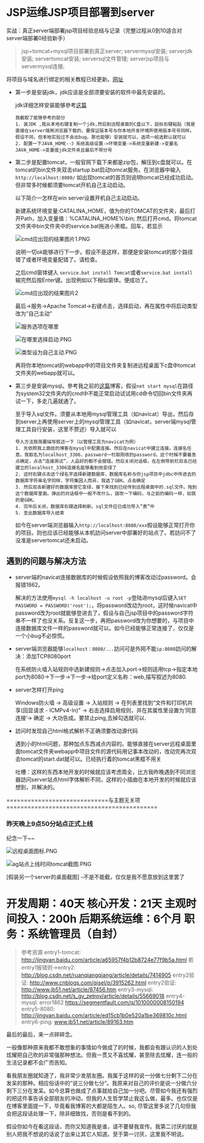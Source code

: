 # JSP运维JSP项目部署到server		



实战：真正server端部署jsp项目经验总结与记录（完整过程从0到10适合对server端部署0经验新手）

> jsp+tomcat+mysql项目部署到真正server; servermysql安装; serverjdk安装; servertomcat安装; serversql文件管理; serverjsp项目与servermysql连接;

将项目与域名进行绑定的相关教程已经更新。[网址](http://blog.csdn.net/s_gy_zetrov/article/details/70159259)

- 第一步是安装jdk，jdk应该是全部须要安装的软件中最先安装的。

  

  jdk详细怎样安装能够參考[这篇](http://blog.csdn.net/qq_15267341/article/details/52299654)

  ```repl
  我截取了能够參考的部分
  1. 装JDK ,我从本地右键复制一个jdk,然后到远程桌面的C盘以下，鼠标右键粘贴（我是直接在server端用浏览器下载的，要保证版本号与你本地开发环境所使用版本号号同样。假设不同，但本地实验过不会出bug。那也能够）安装就可以，选项一般选默认就可以
  2. 配置一下JAVA_HOME--》系统高级设置->环境变量->系统变量新建->变量名JAVA_HOME->变量值jdk文件夹且最后不带分号
  ```

- 第二步是配置tomcat，一般官网下载下来都是zip包，解压到c盘就可以。在tomcat的bin文件夹双击startup.bat启动tomcat服务。在浏览器中输入`http://localhost:8080/` 如出现tomcat的首页则说明tomcat已经成功启动。但非常多时候都须要tomcat开机自己主动启动。

  以下简介一怎样在win server设置开机自己主动启动。

  新建系统环境变量:CATALINA_HOME，值为你的TOMCAT的文件夹，最后打开Path，加入变量值：%CATALINA_HOME%\bin; 然后打开cmd。将tomcat文件夹中bin文件夹中的service.bat拖进小黑框。回车，若显示

  ![cmd应出现的结果图片1.PNG](https://ooo.0o0.ooo/2017/04/08/58e866cfabf78.png)

  说明一切ok能够进行下一步。假设不是这样，那便是安装tomcat的那个路径错了或者环境变量配错了。请检查。

  之后cmd窗体键入 `service.bat install Tomcat`或者`service.bat install`输完然后按Enter键。出现例如以下相似窗体。便成功了。

  ![cmd应出现的结果图片2](http://img.blog.csdn.net/20170408123309083?watermark/2/text/aHR0cDovL2Jsb2cuY3Nkbi5uZXQvU19neV9aZXRyb3Y=/font/5a6L5L2T/fontsize/400/fill/I0JBQkFCMA==/dissolve/70/gravity/SouthEast)

  最后->服务->Apache Tomcat->右键点击，选择启动，再在属性中将启动类型改为”自己主动”

  ![服务选项在哪里](http://img.blog.csdn.net/20170408123821607?watermark/2/text/aHR0cDovL2Jsb2cuY3Nkbi5uZXQvU19neV9aZXRyb3Y=/font/5a6L5L2T/fontsize/400/fill/I0JBQkFCMA==/dissolve/70/gravity/SouthEast)

  ![在哪里选择启动.PNG](http://img.blog.csdn.net/20170408124115657?</p><p>watermark/2/text/aHR0cDovL2Jsb2cuY3Nkbi5uZXQvU19neV9aZXRyb3Y=/font/5a6L5L2T/fontsize/400/fill/I0JBQkFCMA==/dissolve/70/gravity/SouthEast)

  ![类型设为自己主动.PNG](http://img.blog.csdn.net/20170408124423770?watermark/2/text/aHR0cDovL2Jsb2cuY3Nkbi5uZXQvU19neV9aZXRyb3Y=/font/5a6L5L2T/fontsize/400/fill/I0JBQkFCMA==/dissolve/70/gravity/SouthEast)

  再将你本地tomcat的webapp中的项目文件夹复制进远程桌面下c盘中tomcat文件夹的webapp就可以。

  

- 第三步是安装mysql。參考我之前的[这篇](http://blog.csdn.net/s_gy_zetrov/article/details/55669018)博客，假设`net start mysql`在路径为system32文件夹内的cmd中不能正常启动试试用cd命令切回bin文件夹再试一下，多走几遍就通了。

  至于导入sql文件。须要从本地用mysql管理工具（如navicat）导出，然后存到server上再使用server上的mysql管理工具（如navicat，server端mysql管理工具自行安装，这里不赘述）导入就可以

  ```
  导入方法我简要描写叙述一下（以管理工具为navicat为例）
  1. 先依照我上面给的博客在mysql中配置连接。然后在navicat中建立连接。连接名任意。我取名为localhost_3306，password一栏取刚改的password。这个时候不要着急点确定，点击“连接測试”，人品好的都不会报错。然后关闭对话框，在左側导航栏双击已经建立的localhost_3306连接名能够看到他变绿了
  2. 这时右键点击这个绿名字选择新建数据库，数据库名称与你jsp项目中jdbc中传进去的数据库字符串名字同样，字符集因人而异，我选了GBK。点击确定
  3. 然后双击新建好的数据库使它变绿，接下来找到已经传到远程桌面中的.sql文件。拖到这个数据库里面。弹出的对话框中一般不改什么，就改一下编码，与之前的编码一样，如我的是GBK。
  4. 完毕后关闭，数据库右键选择刷新。sql文件应已成功导入“表”中
  5. 至此数据库导入结束
  ```

  如今在server端浏览器输入`http://localhost:8080/xxx`假设能够正常打开你的项目。则也应该已经能够从本机訪问server中部署好的站点了。若訪问不了没准是servertomcat还未启动。

## 遇到的问题与解决方法

- server端的navicat连接数据库的时候假设依照我的博客改动过password。会报错1862。

  

  解决的方法使用`mysql -h localhost -u root -p`登陆进mysql后键入`SET PASSWORD = PASSWORD('root');`，将password改动为root，这时候navicat中password改为root就能够登进去了，假设与自己jsp项目中的password字符串不一样了也没关系。反复这一步，再把password改为你想要的，与项目中连接数据库文件一样的password就可以。如今已经能够正常连接了，仅仅是一个小bug不必惊慌。

- server端浏览器能够`localhost：8080/...`訪问可是外网不能`ip:8080`訪问的解决：添加TCP8080port

  在系统防火墙入站规则中选新建规则->点击加入port->规则适用tcp->指定本地port为8080->下一步->下一步->给port定义名称：web,描写叙述为8080.

- server怎样打开ping

  Windows防火墙 -> 高级设置 -> 入站规则 -> 在列表里找到“文件和打印机共享(回显请求 -  ICMPv4-In)” -> 右击选择启用规则，并在其属性里设置为‘同意连接’-> 确定 ->  大功告成。要禁止ping,去掉勾选就可以.

- 訪问时发现自己html格式解析不正确须要改动源代码

  遇到小的html问题，那种加点东西减点内容的。能够直接在server远程桌面里面tomcat文件夹webapp中项目文件的源代码用记事本改动的，改动完再次双击tomcat的start.dat就可以。已经执行着的tomcat黑框不用关

  吐槽：这样的东西本地开发的时候就应该考虑周全，比方我昨晚遇到不同浏览器訪问server站点html字体解析不同，这样的小插曲在本地开发的时候就应该想到，并解决的。

=============================与主题无关项===========================================

### 昨天晚上9点50分站点正式上线

纪念一下~~

![远程桌面图标.PNG](https://ooo.0o0.ooo/2017/04/08/58e857579ad37.png)

![ag站点上线时间tomcat截图.PNG](https://ooo.0o0.ooo/2017/04/08/58e857b9505a9.png)

[假装另一个server的桌面截图] –不是不能截，仅仅是我不愿意放到这里罢了

开发周期：40天
 核心开发：21天
 主观时间投入：200h
 后期系统运维：6个月
 职务：系统管理员（自封）
 ===================================================================================

> 參考资源
>    entry1-tomcat: <http://jingyan.baidu.com/article/a65957f4b12b8724e77f9b5a.html> 
>    若entry1报错则->entry2: <http://blog.csdn.net/ruanqiangqiang/article/details/7414905> 
>    entry2验证: <http://www.cnblogs.com/qisel/p/3915262.html> 
>    entry2验证: <http://www.jb51.net/article/87456.htm> 
>    entry3-mysql: <http://blog.csdn.net/s_gy_zetrov/article/details/55669018> 
>    entry4-mysql: error1862 <https://segmentfault.com/q/1010000008150194> 
>    entry5-8080: <http://jingyan.baidu.com/article/ed15cb1b0e520a1be369810c.html> 
>    entry6-ping: www.jb51.net/article/89163.htm 

最后的最后，来一点碎碎念。

一般像那种原来我都不敢想象的事情如今做成了的时候，我都会有跟认识的人到处炫耀把自己吹的非常强那种想法。但我一贯又不喜炫耀，甚至除去炫耀，连一般的生活记录都不会广而告知。

看我朋友圈就知道了，我非常少发朋友圈。我属于这样的说一分做七分剩下二分在发呆的那种。相应俗话中的“说三分做七分”。我原来对自己的评价是说一分做六分剩下三分在发呆。如今总算也做成了点事就给自己加一分吧。尽管如今我还有强烈的把这件事告诉全部朋友的冲动，但我的人生哲学禁止我这么做，最多。也仅仅是在博客里面提一下，毕竟看我博客的大都是陌生人。so,  尽管这里多说了几句但我会把这段话处理一下，除非细致找，否则是看不到的。

假设你如今在看这段话，而你又知道我是谁，请不要替我宣传。我第二讨厌的就是别人把我不想说的话说了出来让其它人知道。至于第一讨厌，这里我不明说。



